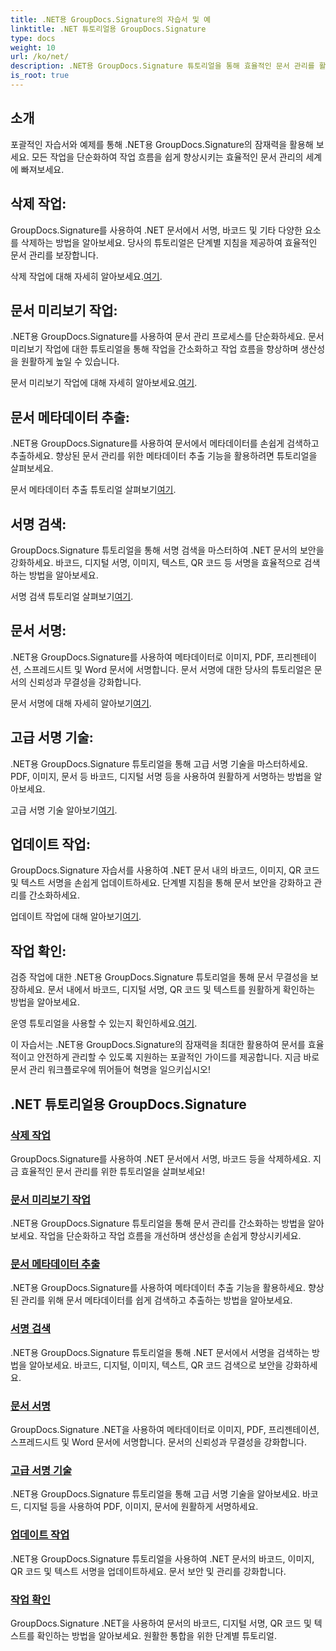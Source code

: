 ```yaml
---
title: .NET용 GroupDocs.Signature의 자습서 및 예
linktitle: .NET 튜토리얼용 GroupDocs.Signature
type: docs
weight: 10
url: /ko/net/
description: .NET용 GroupDocs.Signature 튜토리얼을 통해 효율적인 문서 관리를 활용해 보세요. 문서를 원활하게 삭제, 미리보기, 메타데이터 추출, 서명, 업데이트 및 확인하세요.
is_root: true
---
```

## 소개

포괄적인 자습서와 예제를 통해 .NET용 GroupDocs.Signature의 잠재력을 활용해 보세요. 모든 작업을 단순화하여 작업 흐름을 쉽게 향상시키는 효율적인 문서 관리의 세계에 빠져보세요.

## 삭제 작업:
GroupDocs.Signature를 사용하여 .NET 문서에서 서명, 바코드 및 기타 다양한 요소를 삭제하는 방법을 알아보세요. 당사의 튜토리얼은 단계별 지침을 제공하여 효율적인 문서 관리를 보장합니다.

 삭제 작업에 대해 자세히 알아보세요.[여기](./delete-operations/).

## 문서 미리보기 작업:
.NET용 GroupDocs.Signature를 사용하여 문서 관리 프로세스를 단순화하세요. 문서 미리보기 작업에 대한 튜토리얼을 통해 작업을 간소화하고 작업 흐름을 향상하며 생산성을 원활하게 높일 수 있습니다.

 문서 미리보기 작업에 대해 자세히 알아보세요.[여기](./document-preview-operations/).

## 문서 메타데이터 추출:
.NET용 GroupDocs.Signature를 사용하여 문서에서 메타데이터를 손쉽게 검색하고 추출하세요. 향상된 문서 관리를 위한 메타데이터 추출 기능을 활용하려면 튜토리얼을 살펴보세요.

 문서 메타데이터 추출 튜토리얼 살펴보기[여기](./document-metadata-extraction/).

## 서명 검색:
GroupDocs.Signature 튜토리얼을 통해 서명 검색을 마스터하여 .NET 문서의 보안을 강화하세요. 바코드, 디지털 서명, 이미지, 텍스트, QR 코드 등 서명을 효율적으로 검색하는 방법을 알아보세요.

 서명 검색 튜토리얼 살펴보기[여기](./signature-searching/).

## 문서 서명:
.NET용 GroupDocs.Signature를 사용하여 메타데이터로 이미지, PDF, 프리젠테이션, 스프레드시트 및 Word 문서에 서명합니다. 문서 서명에 대한 당사의 튜토리얼은 문서의 신뢰성과 무결성을 강화합니다.

 문서 서명에 대해 자세히 알아보기[여기](./document-signing/).

## 고급 서명 기술:
.NET용 GroupDocs.Signature 튜토리얼을 통해 고급 서명 기술을 마스터하세요. PDF, 이미지, 문서 등 바코드, 디지털 서명 등을 사용하여 원활하게 서명하는 방법을 알아보세요.

 고급 서명 기술 알아보기[여기](./advanced-signature-techniques/).

## 업데이트 작업:
GroupDocs.Signature 자습서를 사용하여 .NET 문서 내의 바코드, 이미지, QR 코드 및 텍스트 서명을 손쉽게 업데이트하세요. 단계별 지침을 통해 문서 보안을 강화하고 관리를 간소화하세요.

 업데이트 작업에 대해 알아보기[여기](./update-operations/).

## 작업 확인:
검증 작업에 대한 .NET용 GroupDocs.Signature 튜토리얼을 통해 문서 무결성을 보장하세요. 문서 내에서 바코드, 디지털 서명, QR 코드 및 텍스트를 원활하게 확인하는 방법을 알아보세요.

 운영 튜토리얼을 사용할 수 있는지 확인하세요.[여기](./verify-operations/). 

이 자습서는 .NET용 GroupDocs.Signature의 잠재력을 최대한 활용하여 문서를 효율적이고 안전하게 관리할 수 있도록 지원하는 포괄적인 가이드를 제공합니다. 지금 바로 문서 관리 워크플로우에 뛰어들어 혁명을 일으키십시오!
## .NET 튜토리얼용 GroupDocs.Signature 
### [삭제 작업](./delete-operations/)
GroupDocs.Signature를 사용하여 .NET 문서에서 서명, 바코드 등을 삭제하세요. 지금 효율적인 문서 관리를 위한 튜토리얼을 살펴보세요!
### [문서 미리보기 작업](./document-preview-operations/)
.NET용 GroupDocs.Signature 튜토리얼을 통해 문서 관리를 간소화하는 방법을 알아보세요. 작업을 단순화하고 작업 흐름을 개선하며 생산성을 손쉽게 향상시키세요.
### [문서 메타데이터 추출](./document-metadata-extraction/)
.NET용 GroupDocs.Signature를 사용하여 메타데이터 추출 기능을 활용하세요. 향상된 관리를 위해 문서 메타데이터를 쉽게 검색하고 추출하는 방법을 알아보세요.
### [서명 검색](./signature-searching/)
.NET용 GroupDocs.Signature 튜토리얼을 통해 .NET 문서에서 서명을 검색하는 방법을 알아보세요. 바코드, 디지털, 이미지, 텍스트, QR 코드 검색으로 보안을 강화하세요.
### [문서 서명](./document-signing/)
GroupDocs.Signature .NET을 사용하여 메타데이터로 이미지, PDF, 프리젠테이션, 스프레드시트 및 Word 문서에 서명합니다. 문서의 신뢰성과 무결성을 강화합니다.
### [고급 서명 기술](./advanced-signature-techniques/)
.NET용 GroupDocs.Signature 튜토리얼을 통해 고급 서명 기술을 알아보세요. 바코드, 디지털 등을 사용하여 PDF, 이미지, 문서에 원활하게 서명하세요.
### [업데이트 작업](./update-operations/)
.NET용 GroupDocs.Signature 튜토리얼을 사용하여 .NET 문서의 바코드, 이미지, QR 코드 및 텍스트 서명을 업데이트하세요. 문서 보안 및 관리를 강화합니다.
### [작업 확인](./verify-operations/)
GroupDocs.Signature .NET을 사용하여 문서의 바코드, 디지털 서명, QR 코드 및 텍스트를 확인하는 방법을 알아보세요. 원활한 통합을 위한 단계별 튜토리얼.
